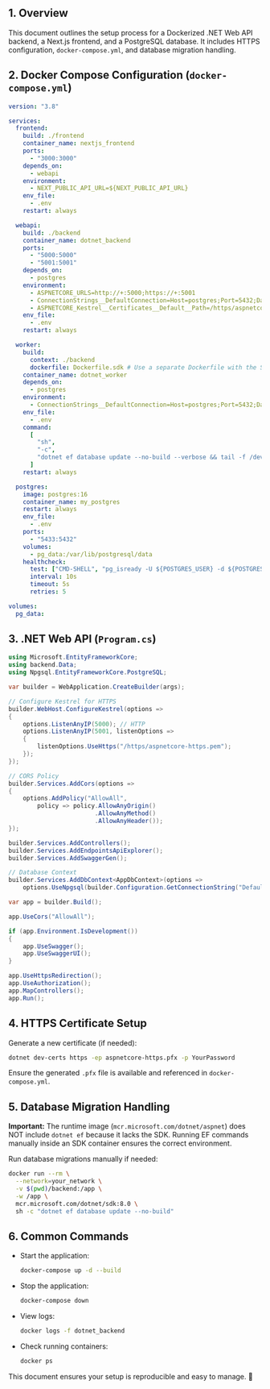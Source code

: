 
## 1. Overview

This document outlines the setup process for a Dockerized .NET Web API backend, a Next.js frontend, and a PostgreSQL database. It includes HTTPS configuration, `docker-compose.yml`, and database migration handling.

## 2. Docker Compose Configuration (`docker-compose.yml`)

```yaml
version: "3.8"

services:
  frontend:
    build: ./frontend
    container_name: nextjs_frontend
    ports:
      - "3000:3000"
    depends_on:
      - webapi
    environment:
      - NEXT_PUBLIC_API_URL=${NEXT_PUBLIC_API_URL}
    env_file:
      - .env
    restart: always

  webapi:
    build: ./backend
    container_name: dotnet_backend
    ports:
      - "5000:5000"
      - "5001:5001"
    depends_on:
      - postgres
    environment:
      - ASPNETCORE_URLS=http://+:5000;https://+:5001
      - ConnectionStrings__DefaultConnection=Host=postgres;Port=5432;Database=${POSTGRES_DB};Username=${POSTGRES_USER};Password=${POSTGRES_PASSWORD}
      - ASPNETCORE_Kestrel__Certificates__Default__Path=/https/aspnetcore-https.pem
    env_file:
      - .env
    restart: always

  worker:
    build:
      context: ./backend
      dockerfile: Dockerfile.sdk # Use a separate Dockerfile with the SDK
    container_name: dotnet_worker
    depends_on:
      - postgres
    environment:
      - ConnectionStrings__DefaultConnection=Host=postgres;Port=5432;Database=${POSTGRES_DB};Username=${POSTGRES_USER};Password=${POSTGRES_PASSWORD}
    env_file:
      - .env
    command:
      [
        "sh",
        "-c",
        "dotnet ef database update --no-build --verbose && tail -f /dev/null"
      ]
    restart: always

  postgres:
    image: postgres:16
    container_name: my_postgres
    restart: always
    env_file:
      - .env
    ports:
      - "5433:5432"
    volumes:
      - pg_data:/var/lib/postgresql/data
    healthcheck:
      test: ["CMD-SHELL", "pg_isready -U ${POSTGRES_USER} -d ${POSTGRES_DB}"]
      interval: 10s
      timeout: 5s
      retries: 5

volumes:
  pg_data:
```

## 3. .NET Web API (`Program.cs`)

```csharp
using Microsoft.EntityFrameworkCore;
using backend.Data;
using Npgsql.EntityFrameworkCore.PostgreSQL;

var builder = WebApplication.CreateBuilder(args);

// Configure Kestrel for HTTPS
builder.WebHost.ConfigureKestrel(options =>
{
    options.ListenAnyIP(5000); // HTTP
    options.ListenAnyIP(5001, listenOptions =>
    {
        listenOptions.UseHttps("/https/aspnetcore-https.pem");
    });
});

// CORS Policy
builder.Services.AddCors(options =>
{
    options.AddPolicy("AllowAll",
        policy => policy.AllowAnyOrigin()
                        .AllowAnyMethod()
                        .AllowAnyHeader());
});

builder.Services.AddControllers();
builder.Services.AddEndpointsApiExplorer();
builder.Services.AddSwaggerGen();

// Database Context
builder.Services.AddDbContext<AppDbContext>(options =>
    options.UseNpgsql(builder.Configuration.GetConnectionString("DefaultConnection")));

var app = builder.Build();

app.UseCors("AllowAll");

if (app.Environment.IsDevelopment())
{
    app.UseSwagger();
    app.UseSwaggerUI();
}

app.UseHttpsRedirection();
app.UseAuthorization();
app.MapControllers();
app.Run();
```

## 4. HTTPS Certificate Setup

Generate a new certificate (if needed):

```sh
dotnet dev-certs https -ep aspnetcore-https.pfx -p YourPassword
```

Ensure the generated `.pfx` file is available and referenced in `docker-compose.yml`.

## 5. Database Migration Handling

**Important:** The runtime image (`mcr.microsoft.com/dotnet/aspnet`) does NOT include `dotnet ef` because it lacks the SDK. Running EF commands manually inside an SDK container ensures the correct environment.

Run database migrations manually if needed:

```sh
docker run --rm \
  --network=your_network \
  -v $(pwd)/backend:/app \
  -w /app \
  mcr.microsoft.com/dotnet/sdk:8.0 \
  sh -c "dotnet ef database update --no-build"
```

## 6. Common Commands

- Start the application:
    
    ```sh
    docker-compose up -d --build
    ```
    
- Stop the application:
    
    ```sh
    docker-compose down
    ```
    
- View logs:
    
    ```sh
    docker logs -f dotnet_backend
    ```
    
- Check running containers:
    
    ```sh
    docker ps
    ```
    

This document ensures your setup is reproducible and easy to manage. 🚀